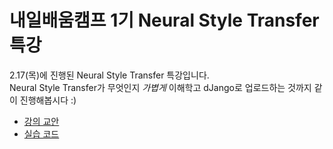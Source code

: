 # 내일배움캠프 1기 Neural Style Transfer 특강

2.17(목)에 진행된 Neural Style Transfer 특강입니다.   
Neural Style Transfer가 무엇인지 *가볍게* 이해학고 dJango로 업로드하는 것까지 같이 진행해봅시다 :)

+ [강의 교안](Neural%20Style%20Transfer.pdf)
+ [실습 코드](neural_style_transfer.ipynb)